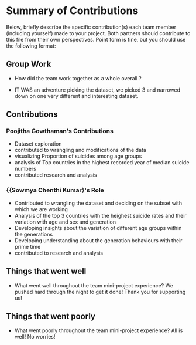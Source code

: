 # Summary of Contributions

Below, briefly describe the specific contribution(s) each team member (including yourself) made to your project. 
Both partners should contribute to this file from their own perspectives.
Point form is fine, but you should use the following format:

## Group Work

- How did the team work together as a whole overall ? 

- IT WAS an adventure picking the dataset, we picked 3 and narrowed down on one very different and interesting dataset.

## Contributions

### Poojitha Gowthaman's Contributions

- Dataset exploration
- contributed to wrangling and modifications of the data
- visualizing Proportion of suicides among age groups
- analysis of Top countries in the highest recorded year of median suicide numbers
- contributed research and analysis

### {{Sowmya Chenthi Kumar}'s Role

- Contributed to wrangling the dataset and deciding on the subset with which we are working
- Analysis of the top 3 countries with the heighest suicide rates and their variation with age and sex and generation
- Developing insights about the variation of different age groups within the generations
- Developing understanding about the generation behaviours with their prime time
- contributed to research and analysis

## Things that went well

- What went well throughout the team mini-project experience? We pushed hard through the night to get it done! Thank you for supporting us!

## Things that went poorly

- What went poorly throughout the team mini-project experience? All is well! No worries!
